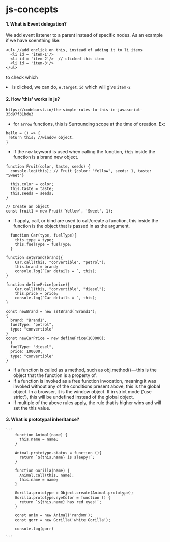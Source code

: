 # js-concepts

#### 1. What is Event delegation?
We add event listener to a parent instead of specific nodes. 
As an example if we have soemthing like: 
```
<ul> //add onclick on this, instead of adding it to li items
  <li id = 'item-1'/>
  <li id = 'item-2'/>  // clicked this item  
  <li id = 'item-3'/>  
</ul>
```
to check which <li> is clicked, we can do, `e.target.id` which will give `item-2`
  
#### 2. How 'this' works in js?
  
	https://codeburst.io/the-simple-rules-to-this-in-javascript-35d97f31bde3
	
 - for `arrow` functions, this is Surrounding scope at the time of creation.
  Ex: 
  ```
  hello = () => {
   return this; //window object.
  }
  ```
  
  - If the `new` keyword is used when calling the function, `this` inside the function is a brand new object.
  ```
  function Fruit(color, taste, seeds) {
    console.log(this); // Fruit {color: "Yellow", seeds: 1, taste: "Sweet"}

    this.color = color;
    this.taste = taste;
    this.seeds = seeds;
}
  
// Create an object
const fruit1 = new Fruit('Yellow', 'Sweet', 1);
  ```
- If apply, call, or bind are used to call/create a function, this inside the function is the object that is passed in as the argument.
 
```
  function Car(type, fuelType){
	this.type = type;
	this.fuelType = fuelType;
  }

function setBrand(brand){
	Car.call(this, "convertible", "petrol");
	this.brand = brand;
	console.log(`Car details = `, this);
}

function definePrice(price){
	Car.call(this, "convertible", "diesel");
	this.price = price;
	console.log(`Car details = `, this);
}

const newBrand = new setBrand('Brand1');
{
  brand: "Brand1",
  fuelType: "petrol",
  type: "convertible"
} 
const newCarPrice = new definePrice(100000);
  {
  fuelType: "diesel",
  price: 100000,
  type: "convertible"
} 
  ```
 - If a function is called as a method, such as obj.method() — this is the object that the function is a property of.
 - If a function is invoked as a free function invocation, meaning it was invoked without any of the conditions present above, this is the global object. In a browser, it is the window object. If in strict mode ('use strict'), this will be undefined instead of the global object.
 - If multiple of the above rules apply, the rule that is higher wins and will set the this value.

	
	
#### 3. What is prototypal inheritance?
	
	```
		function Animal(name) {
		  this.name = name;
		}

		Animal.prototype.status = function (){
		  return `${this.name} is sleepy!`;
		}

		function Gorilla(name) {
		  Animal.call(this, name);
		  this.name = name;
		}

		Gorilla.prototype = Object.create(Animal.prototype);
		Gorilla.prototype.eyeColor = function () {
		  return `${this.name} has red eyes!`;
		}

		const anim = new Animal('random');
		const gorr = new Gorilla('white Gorilla');

		console.log(gorr)
	
	```
